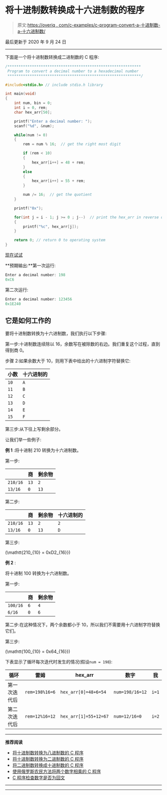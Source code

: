 # 将十进制数转换成十六进制数的程序

> 原文:[https://overiq . com/c-examples/c-program-convert-a-十进制数-a-十六进制数/](https://overiq.com/c-examples/c-program-to-convert-a-decimal-number-to-a-hexadecimal-number/)

最后更新于 2020 年 9 月 24 日

* * *

下面是一个将十进制数转换成二进制数的 C 程序:

```c
/************************************************************
 Program to convert a decimal number to a hexadecimal number
 ************************************************************/

#include<stdio.h> // include stdio.h library

int main(void)
{   
    int num, bin = 0;    
    int i = 0, rem;
    char hex_arr[50];

    printf("Enter a decimal number: ");
    scanf("%d", &num);      

    while(num != 0)
    {
        rem = num % 16;  // get the right most digit

        if (rem < 10)
        {
            hex_arr[i++] = 48 + rem;
        }
        else
        {
            hex_arr[i++] = 55 + rem;
        }

        num /= 16;  // get the quotient
    }

    printf("0x");

    for(int j = i - 1; j >= 0 ; j--)  // print the hex_arr in reverse order
    {
        printf("%c", hex_arr[j]);
    }    

    return 0; // return 0 to operating system
}

```

[现在试试](https://overiq.com/c-online-compiler/7XG/)

**预期输出:**第一次运行:

```c
Enter a decimal number: 198
0xC6

```

第二次运行:

```c
Enter a decimal number: 123456
0x1E240

```

## 它是如何工作的

要将十进制数转换为十六进制数，我们执行以下步骤:

第一步:十进制数连续除以 16，余数写在被除数的右边。我们重复这个过程，直到得到商 0。

步骤 2:如果余数大于 10，则用下表中给出的十六进制字符替换它:

| 小数 | 十六进制的 |
| --- | --- |
| `10` | `A` |
| `11` | `B` |
| `12` | `C` |
| `13` | `D` |
| `14` | `E` |
| `15` | `F` |

第三步:从下往上写剩余部分。

让我们举一些例子:

**例 1** :将十进制 210 转换为十六进制数。

第一步:

|  | 商 | 剩余物 |
| --- | --- | --- |
| `210/16` | `13` | `2` |
| `13/16` | `0` | `13` |

第二步:

|  | 商 | 剩余物 | 十六进制的 |
| --- | --- | --- | --- |
| `210/16` | `13` | `2` | `2` |
| `13/16` | `0` | `13` | `D` |

第三步:

\(\mathtt{210_{10} = 0xD2_{16}}\)

**例 2** :

将十进制 100 转换为十六进制数。

第一步:

|  | 商 | 剩余物 |
| --- | --- | --- |
| `100/16` | `6` | `4` |
| `6/16` | `0` | `6` |

第二步:在这种情况下，两个余数都小于 10，所以我们不需要用十六进制字符替换它们。

第三步:

\(\mathtt{100_{10} = 0x64_{16}}\)

下表显示了循环每次迭代时发生的情况(假设`num = 198`):

| 循环 | 雷姆 | hex_arr | 数字 | 我 |
| --- | --- | --- | --- | --- |
| 第一次迭代后 | `rem=198%16=6` | `hex_arr[0]=48+6=54` | `num=198/16=12` | `i=1` |
| 第二次迭代后 | `rem=12%16=12` | `hex_arr[1]=55+12=67` | `num=12/16=0` | `i=2` |

* * *

**推荐阅读**

*   [将十进制数转换为八进制数的 C 程序](/c-examples/c-program-to-convert-a-decimal-number-to-an-octal-number/)
*   [将十进制数转换为二进制数的 C 程序](/c-examples/c-program-to-convert-a-decimal-number-to-a-binary-number/)
*   [将二进制数转换成十进制数的 C 程序](/c-examples/c-program-to-convert-a-binary-number-to-a-decimal-number/)
*   [使用俄罗斯农民方法将两个数字相乘的 C 程序](/c-examples/c-program-to-multiply-two-numbers-using-russian-peasant-method/)
*   [C 程序检查数字是否为回文](/c-examples/c-program-to-check-whether-the-number-is-a-palindrome/)

* * *

* * *